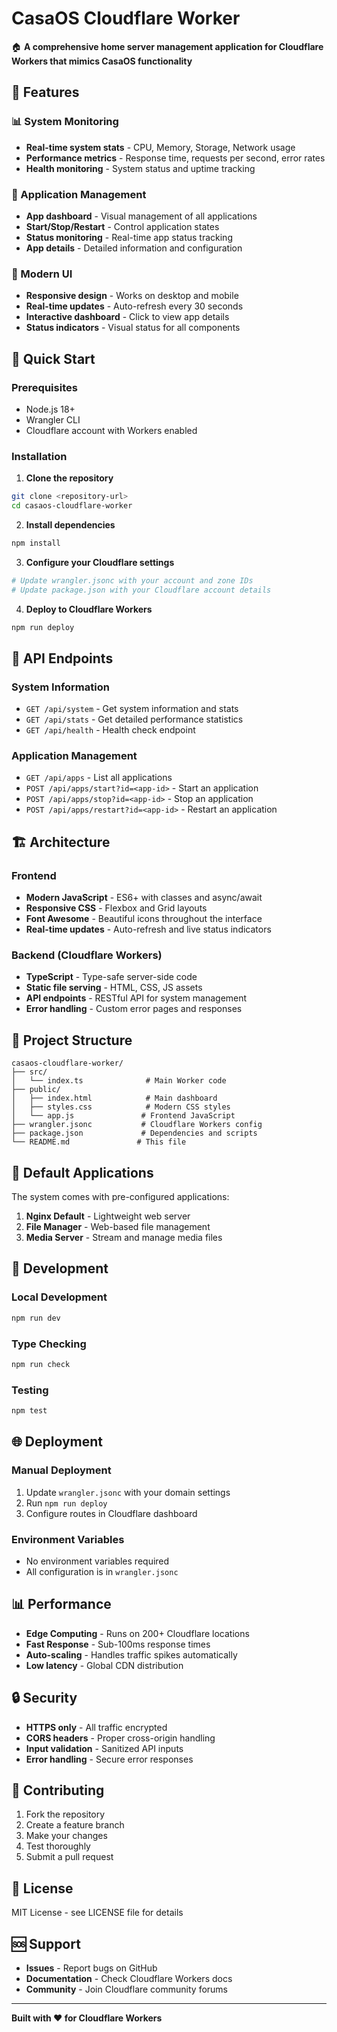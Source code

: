 # CasaOS Cloudflare Worker

🏠 **A comprehensive home server management application for Cloudflare Workers that mimics CasaOS functionality**

## 🌟 Features

### 📊 System Monitoring
- **Real-time system stats** - CPU, Memory, Storage, Network usage
- **Performance metrics** - Response time, requests per second, error rates
- **Health monitoring** - System status and uptime tracking

### 📱 Application Management
- **App dashboard** - Visual management of all applications
- **Start/Stop/Restart** - Control application states
- **Status monitoring** - Real-time app status tracking
- **App details** - Detailed information and configuration

### 🎨 Modern UI
- **Responsive design** - Works on desktop and mobile
- **Real-time updates** - Auto-refresh every 30 seconds
- **Interactive dashboard** - Click to view app details
- **Status indicators** - Visual status for all components

## 🚀 Quick Start

### Prerequisites
- Node.js 18+ 
- Wrangler CLI
- Cloudflare account with Workers enabled

### Installation

1. **Clone the repository**
```bash
git clone <repository-url>
cd casaos-cloudflare-worker
```

2. **Install dependencies**
```bash
npm install
```

3. **Configure your Cloudflare settings**
```bash
# Update wrangler.jsonc with your account and zone IDs
# Update package.json with your Cloudflare account details
```

4. **Deploy to Cloudflare Workers**
```bash
npm run deploy
```

## 📡 API Endpoints

### System Information
- `GET /api/system` - Get system information and stats
- `GET /api/stats` - Get detailed performance statistics
- `GET /api/health` - Health check endpoint

### Application Management
- `GET /api/apps` - List all applications
- `POST /api/apps/start?id=<app-id>` - Start an application
- `POST /api/apps/stop?id=<app-id>` - Stop an application
- `POST /api/apps/restart?id=<app-id>` - Restart an application

## 🏗️ Architecture

### Frontend
- **Modern JavaScript** - ES6+ with classes and async/await
- **Responsive CSS** - Flexbox and Grid layouts
- **Font Awesome** - Beautiful icons throughout the interface
- **Real-time updates** - Auto-refresh and live status indicators

### Backend (Cloudflare Workers)
- **TypeScript** - Type-safe server-side code
- **Static file serving** - HTML, CSS, JS assets
- **API endpoints** - RESTful API for system management
- **Error handling** - Custom error pages and responses

## 📁 Project Structure

```
casaos-cloudflare-worker/
├── src/
│   └── index.ts              # Main Worker code
├── public/
│   ├── index.html            # Main dashboard
│   ├── styles.css            # Modern CSS styles
│   └── app.js               # Frontend JavaScript
├── wrangler.jsonc           # Cloudflare Workers config
├── package.json             # Dependencies and scripts
└── README.md               # This file
```

## 🎯 Default Applications

The system comes with pre-configured applications:

1. **Nginx Default** - Lightweight web server
2. **File Manager** - Web-based file management
3. **Media Server** - Stream and manage media files

## 🔧 Development

### Local Development
```bash
npm run dev
```

### Type Checking
```bash
npm run check
```

### Testing
```bash
npm test
```

## 🌐 Deployment

### Manual Deployment
1. Update `wrangler.jsonc` with your domain settings
2. Run `npm run deploy`
3. Configure routes in Cloudflare dashboard

### Environment Variables
- No environment variables required
- All configuration is in `wrangler.jsonc`

## 📊 Performance

- **Edge Computing** - Runs on 200+ Cloudflare locations
- **Fast Response** - Sub-100ms response times
- **Auto-scaling** - Handles traffic spikes automatically
- **Low latency** - Global CDN distribution

## 🔒 Security

- **HTTPS only** - All traffic encrypted
- **CORS headers** - Proper cross-origin handling
- **Input validation** - Sanitized API inputs
- **Error handling** - Secure error responses

## 🤝 Contributing

1. Fork the repository
2. Create a feature branch
3. Make your changes
4. Test thoroughly
5. Submit a pull request

## 📄 License

MIT License - see LICENSE file for details

## 🆘 Support

- **Issues** - Report bugs on GitHub
- **Documentation** - Check Cloudflare Workers docs
- **Community** - Join Cloudflare community forums

---

**Built with ❤️ for Cloudflare Workers**
